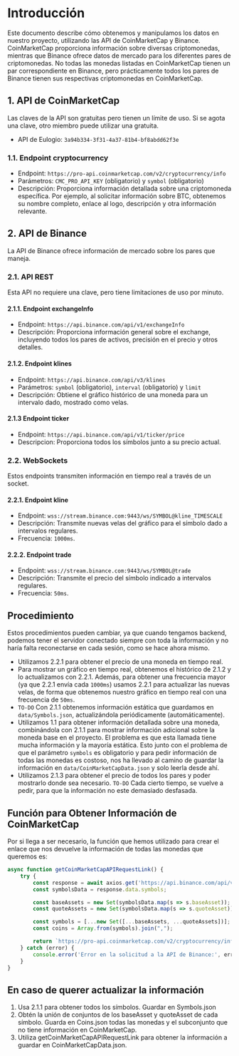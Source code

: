 # Introducción

Este documento describe cómo obtenemos y manipulamos los datos en nuestro proyecto, utilizando las API de CoinMarketCap y Binance. CoinMarketCap proporciona información sobre diversas criptomonedas, mientras que Binance ofrece datos de mercado para los diferentes pares de criptomonedas. No todas las monedas listadas en CoinMarketCap tienen un par correspondiente en Binance, pero prácticamente todos los pares de Binance tienen sus respectivas criptomonedas en CoinMarketCap.

## 1. API de CoinMarketCap

Las claves de la API son gratuitas pero tienen un límite de uso. Si se agota una clave, otro miembro puede utilizar una gratuita.

- API de Eulogio: `3a94b334-3f31-4a37-81b4-bf8abdd62f3e`

### 1.1. Endpoint cryptocurrency

- Endpoint: `https://pro-api.coinmarketcap.com/v2/cryptocurrency/info`
- Parámetros: `CMC_PRO_API_KEY` (obligatorio) y `symbol` (obligatorio)
- Descripción: Proporciona información detallada sobre una criptomoneda específica. Por ejemplo, al solicitar información sobre BTC, obtenemos su nombre completo, enlace al logo, descripción y otra información relevante.

## 2. API de Binance

La API de Binance ofrece información de mercado sobre los pares que maneja.

### 2.1. API REST

Esta API no requiere una clave, pero tiene limitaciones de uso por minuto.

#### 2.1.1. Endpoint exchangeInfo

- Endpoint: `https://api.binance.com/api/v1/exchangeInfo`
- Descripción: Proporciona información general sobre el exchange, incluyendo todos los pares de activos, precisión en el precio y otros detalles.

#### 2.1.2. Endpoint klines

- Endpoint: `https://api.binance.com/api/v3/klines`
- Parámetros: `symbol` (obligatorio), `interval` (obligatorio) y `limit`
- Descripción: Obtiene el gráfico histórico de una moneda para un intervalo dado, mostrado como velas.

#### 2.1.3 Endpoint ticker

- Endpoint: `https://api.binance.com/api/v1/ticker/price`
- Descripcion: Proporciona todos los símbolos junto a su precio actual.

### 2.2. WebSockets

Estos endpoints transmiten información en tiempo real a través de un socket.

#### 2.2.1. Endpoint kline

- Endpoint: `wss://stream.binance.com:9443/ws/SYMBOL@kline_TIMESCALE`
- Descripción: Transmite nuevas velas del gráfico para el símbolo dado a intervalos regulares.
- Frecuencia: `1000ms`.

#### 2.2.2. Endpoint trade

- Endpoint: `wss://stream.binance.com:9443/ws/SYMBOL@trade`
- Descripción: Transmite el precio del símbolo indicado a intervalos regulares.
- Frecuencia: `50ms`.

## Procedimiento

Estos procedimientos pueden cambiar, ya que cuando tengamos backend, podemos tener el servidor conectado siempre con toda la información y no haría falta reconectarse en cada sesión, como se hace ahora mismo.

- Utilizamos 2.2.1 para obtener el precio de una moneda en tiempo real.
- Para mostrar un gráfico en tiempo real, obtenemos el histórico de 2.1.2 y lo actualizamos con 2.2.1. Además, para obtener una frecuencia mayor (ya que 2.2.1 envía cada `1000ms`) usamos 2.2.1 para actualizar las nuevas velas, de forma que obtenemos nuestro gráfico en tiempo real con una frecuencia de `50ms`.
- `TO-DO` Con 2.1.1 obtenemos información estática que guardamos en `data/Symbols.json`, actualizándola periódicamente (automáticamente).
- Utilizamos 1.1 para obtener información detallada sobre una moneda, combinándola con 2.1.1 para mostrar información adicional sobre la moneda base en el proyecto. El problema es que esta llamada tiene mucha información y la mayoría estática. Esto junto con el problema de que el parámetro `symbols` es obligatorio y para pedir información de todas las monedas es costoso, nos ha llevado al camino de guardar la información en `data/CoinMarketCapData.json` y solo leerla desde ahí. 
- Utilizamos 2.1.3 para obtener el precio de todos los pares y poder mostrarlo donde sea necesario. `TO-DO` Cada cierto tiempo, se vuelve a pedir, para que la información no este demasiado desfasada.

## Función para Obtener Información de CoinMarketCap

Por si llega a ser necesario, la función que hemos utilizado para crear el enlace que nos devuelve la información de todas las monedas que queremos es:

```javascript
async function getCoinMarketCapAPIRequestLink() {
    try {
        const response = await axios.get('https://api.binance.com/api/v1/exchangeInfo');
        const symbolsData = response.data.symbols;

        const baseAssets = new Set(symbolsData.map(s => s.baseAsset));
        const quoteAssets = new Set(symbolsData.map(s => s.quoteAsset));

        const symbols = [...new Set([...baseAssets, ...quoteAssets])];
        const coins = Array.from(symbols).join(",");

        return `https://pro-api.coinmarketcap.com/v2/cryptocurrency/info?CMC_PRO_API_KEY=API_KEY&skip_invalid=true&symbol=${coins}`;
    } catch (error) {
        console.error('Error en la solicitud a la API de Binance:', error);
    }
}
```

## En caso de querer actualizar la información

1. Usa 2.1.1 para obtener todos los símbolos. Guardar en Symbols.json
2. Obtén la unión de conjuntos de los baseAsset y quoteAsset de cada símbolo. Guarda en Coins.json todas las monedas y el subconjunto que no tiene información en CoinMarketCap.
3. Utiliza getCoinMarketCapAPIRequestLink para obtener la información a guardar en CoinMarketCapData.json.